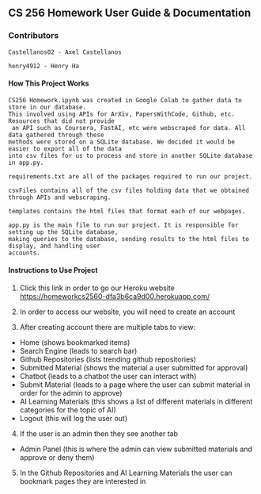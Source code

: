 ## CS 256 Homework User Guide & Documentation


### Contributors 

    Castellanos02 - Axel Castellanos

    henry4912 - Henry Ha

#### How This Project Works

```
CS256 Homework.ipynb was created in Google Colab to gather data to store in our database. 
This involved using APIs for ArXiv, PapersWithCode, Github, etc. Resources that did not provide
 an API such as Coursera, FastAI, etc were webscraped for data. All data gathered through these
methods were stored on a SQLite database. We decided it would be easier to export all of the data
into csv files for us to process and store in another SQLite database in app.py.

requirements.txt are all of the packages required to run our project.

csvFiles contains all of the csv files holding data that we obtained through APIs and webscraping.

templates contains the html files that format each of our webpages.

app.py is the main file to run our project. It is responsible for setting up the SQLite database,
making queries to the database, sending results to the html files to display, and handling user
accounts.
```

#### Instructions to Use Project

1. Click this link in order to go our Heroku website https://homeworkcs2560-dfa3b6ca9d00.herokuapp.com/

2. In order to access our website, you will need to create an account

3. After creating account there are multiple tabs to view:
- Home (shows bookmarked items)
- Search Engine (leads to search bar)
- Github Repositories (lists trending github repositories)
- Submitted Material (shows the material a user submitted for approval)
- Chatbot (leads to a chatbot the user can interact with)
- Submit Material (leads to a page where the user can submit material in order for the admin to approve)
- AI Learning Materials (this shows a list of different materials in different categories for the topic of AI)
- Logout (this will log the user out)

4. If the user is an admin then they see another tab
- Admin Panel (this is where the admin can view submitted materials and approve or deny them)

5. In the Github Repositories and AI Learning Materials the user can bookmark pages they are interested in
